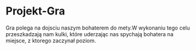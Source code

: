 # Projekt-Gra

Gra polega na dojsciu naszym bohaterem do mety.W wykonaniu tego celu przeszkadzają nam kulki, które uderzając nas spychają bohatera na miejsce,
z ktorego zaczynał poziom.
